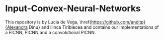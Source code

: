 # Input-Convex-Neural-Networks
This repository is by Lucia de Vega, \href{https://github.com/anditp}{Alexandra Dinu} and Ilinca Tiriblecea and contains our implementations of a FICNN, PICNN and a convolutional PICNN.
